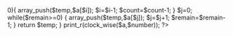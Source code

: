 <?php
	$a=array(1,2,3,4,5);
  $number=6;
  
  
  function clock_wise($a,$n)
  {
      $count=$n;
      $remain=(count($a)-1)-$n;
	    $i=count($a)-1;
	    $temp=array();
	    while($count>0){
	      array_push($temp,$a[$i]);
	      $i=$i-1;
	      $count=$count-1;
	    }
	    
	    $j=0;
	    while($remain>=0)
	    {
	      array_push($temp,$a[$j]);
	      $j=$j+1;
	      $remain=$remain-1;
	    }
	    
	    return $temp;
    
  }
  print_r(clock_wise($a,$number));
	    

?>
